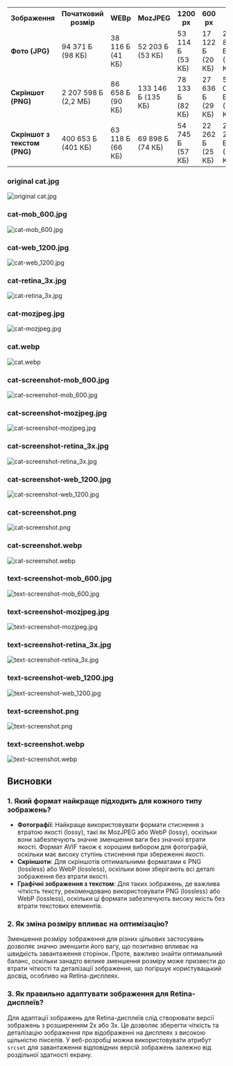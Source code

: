 
<table>
  <tr>
    <th>Зображення</th>
    <th>Початковий розмір</th>
    <th>WEBp</th>
    <th>MozJPEG</th>
    <th>1200 px</th>
    <th>600 px</th>
    <th>3x</th>
  </tr>
  <tr>
    <td><strong>Фото (JPG)</strong></td>
    <td>94 371 Б (98 КБ)</td>
    <td>38 116 Б (41 КБ)</td>
    <td>52 203 Б (53 КБ)</td>
    <td>53 114 Б (53 КБ)</td>
    <td>17 122 Б (20 КБ)</td>
    <td>243 852 Б (246 КБ)</td>
  </tr>
  <tr>
    <td><strong>Скріншот (PNG)</strong></td>
    <td>2 207 598 Б (2,2 МБ)</td>
    <td>86 658 Б (90 КБ)</td>
    <td>133 146 Б (135 КБ)</td>
    <td>78 133 Б (82 КБ)</td>
    <td>27 636 Б (29 КБ)</td>
    <td>557 019 Б (557 КБ)</td>
  </tr>
  <tr>
    <td><strong>Скріншот з текстом (PNG)</strong></td>
    <td>400 653 Б (401 КБ)</td>
    <td>63 118 Б (66 КБ)</td>
    <td>69 898 Б (74 КБ)</td>
    <td>54 745 Б (57 КБ)</td>
    <td>22 262 Б (25 КБ)</td>
    <td>294 234 Б (295 КБ)</td>
  </tr>
</table>

### original cat.jpg
![original cat.jpg](./images/cat.jpg)

### cat-mob_600.jpg
![cat-mob_600.jpg](./images/cat-mob_600.jpg)

### cat-web_1200.jpg
![cat-web_1200.jpg](./images/cat-web_1200.jpg)

### cat-retina_3x.jpg
![cat-retina_3x.jpg](./images/cat-retina_3x.jpg)

### cat-mozjpeg.jpg
![cat-mozjpeg.jpg](./images/cat-mozjpeg.jpg)

### cat.webp
![cat.webp](./images/cat.webp)

### cat-screenshot-mob_600.jpg
![cat-screenshot-mob_600.jpg](./images/cat-screenshot-mob_600.jpg)

### cat-screenshot-mozjpeg.jpg
![cat-screenshot-mozjpeg.jpg](./images/cat-screenshot-mozjpeg.jpg)

### cat-screenshot-retina_3x.jpg
![cat-screenshot-retina_3x.jpg](./images/cat-screenshot-retina_3x.jpg)

### cat-screenshot-web_1200.jpg
![cat-screenshot-web_1200.jpg](./images/cat-screenshot-web_1200.jpg)

### cat-screenshot.png
![cat-screenshot.png](./images/cat-screenshot.png)

### cat-screenshot.webp
![cat-screenshot.webp](./images/cat-screenshot.webp)

### text-screenshot-mob_600.jpg
![text-screenshot-mob_600.jpg](./images/text-screenshot-mob_600.jpg)

### text-screenshot-mozjpeg.jpg
![text-screenshot-mozjpeg.jpg](./images/text-screenshot-mozjpeg.jpg)

### text-screenshot-retina_3x.jpg
![text-screenshot-retina_3x.jpg](./images/text-screenshot-retina_3x.jpg)

### text-screenshot-web_1200.jpg
![text-screenshot-web_1200.jpg](./images/text-screenshot-web_1200.jpg)

### text-screenshot.png
![text-screenshot.png](./images/text-screenshot.png)

### text-screenshot.webp
![text-screenshot.webp](./images/text-screenshot.webp)


## Висновки

### 1. Який формат найкраще підходить для кожного типу зображень?
- **Фотографії**: Найкраще використовувати формати стиснення з втратою якості (lossy), такі як MozJPEG або WebP (lossy), оскільки вони забезпечують значне зменшення ваги без значної втрати якості. Формат AVIF також є хорошим вибором для фотографій, оскільки має високу ступінь стиснення при збереженні якості.
- **Скріншоти**: Для скріншотів оптимальними форматами є PNG (lossless) або WebP (lossless), оскільки вони зберігають всі деталі зображення без втрати якості.
- **Графічні зображення з текстом**: Для таких зображень, де важлива чіткість тексту, рекомендовано використовувати PNG (lossless) або WebP (lossless), оскільки ці формати забезпечують високу якість без втрати текстових елементів.

### 2. Як зміна розміру впливає на оптимізацію?
Зменшення розміру зображення для різних цільових застосувань дозволяє значно зменшити його вагу, що позитивно впливає на швидкість завантаження сторінок. Проте, важливо знайти оптимальний баланс, оскільки занадто велике зменшення розміру може призвести до втрати чіткості та деталізації зображення, що погіршує користувацький досвід, особливо на Retina-дисплеях.

### 3. Як правильно адаптувати зображення для Retina-дисплеїв?
Для адаптації зображень для Retina-дисплеїв слід створювати версії зображень з розширенням 2x або 3x. Це дозволяє зберегти чіткість та деталізацію зображення при відображенні на дисплеях з високою щільністю пікселів. У веб-розробці можна використовувати атрибут `srcset` для завантаження відповідних версій зображень залежно від роздільної здатності екрану.
